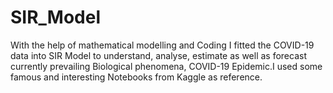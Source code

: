# SIR_Model

With the help of mathematical modelling and Coding I fitted the COVID-19 data into SIR Model to understand, analyse, estimate as well as forecast currently prevailing Biological phenomena, COVID-19 Epidemic.I used some famous and interesting Notebooks from Kaggle as reference.
